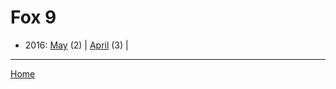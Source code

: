 # Fox 9

  * 2016: 
      [May](./fox-9-2016-05.md) (2) | 
      [April](./fox-9-2016-04.md) (3) | 

----

[Home](../)
